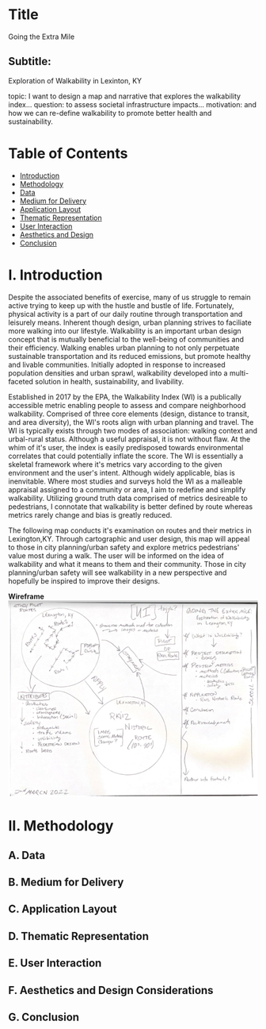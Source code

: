 <!-- *************************************DRAFT******************************************* -->
# Title
Going the Extra Mile
## Subtitle:
Exploration of Walkability in Lexinton, KY

topic: I want to design a map and narrative that explores the walkability index...
question: to assess societal infrastructure impacts...
motivation: and how we can re-define walkability to promote better health and sustainability.

# Table of Contents
+ [Introduction](#I-Introduction)
+ [Methodology](#II-Methodology)
+ [Data](#A-Data)
+ [Medium for Delivery](#B-Medium-for-Delivery)
+ [Application Layout](#C-Application-Layout)
+ [Thematic Representation](#D-Thematic-Representation)
+ [User Interaction](#E-User-Interaction)
+ [Aesthetics and Design](#F-Aesthetics-and-Design)
+ [Conclusion](#G-Conclusion)

# I. Introduction

Despite the associated benefits of exercise, many of us struggle to remain active trying to keep up with the hustle and bustle of life. Fortunately, physical activity is a part of our daily routine through transportation and leisurely means. Inherent though design, urban planning strives to faciliate more walking into our lifestyle. Walkability is an important urban design concept that is mutually beneficial to the well-being of communities and their efficiency. Walking enables urban planning to not only perpetuate sustainable transportation and its reduced emissions, but promote healthy and livable communities. Initially adopted in response to increased population densities and urban sprawl, walkability developed into a multi-faceted solution in health, sustainability, and livability. 

Established in 2017 by the EPA, the Walkability Index (WI) is a publically accessible metric enabling people to assess and compare neighborhood walkability. Comprised of three core elements (design, distance to transit, and area diversity), the WI's roots align with urban planning and travel. The WI is typically exists through two modes of association: walking context and urbal-rural status. Although a useful appraisal, it is not without flaw. At the whim of it's user, the index is easily predisposed towards environmental correlates that could potentially inflate the score. The WI is essentially a skeletal framework where it's metrics vary according to the given environment and the user's intent. Although widely applicable, bias is inenvitable. Where most studies and surveys hold the WI as a malleable appraisal assigned to a community or area, I aim to redefine and simplify walkability. Utilizing ground truth data comprised of metrics desireable to pedestrians, I connotate that walkability is better defined by route whereas metrics rarely change and bias is greatly reduced. 

The following map conducts it's examination on routes and their metrics in Lexington,KY. Through cartographic and user design, this map will appeal to those in city planning/urban safety and explore metrics pedestrians' value most during a walk. The user will be informed on the idea of walkability and what it means to them and their community. Those in city planning/urban safety will see walkability in a new perspective and hopefully be inspired to improve their designs.

**Wireframe**
![Alt text](Wireframe.PNG)

# II. Methodology 

## A. Data

## B. Medium for Delivery

## C. Application Layout

## D. Thematic Representation

## E. User Interaction

## F. Aesthetics and Design Considerations

## G. Conclusion

